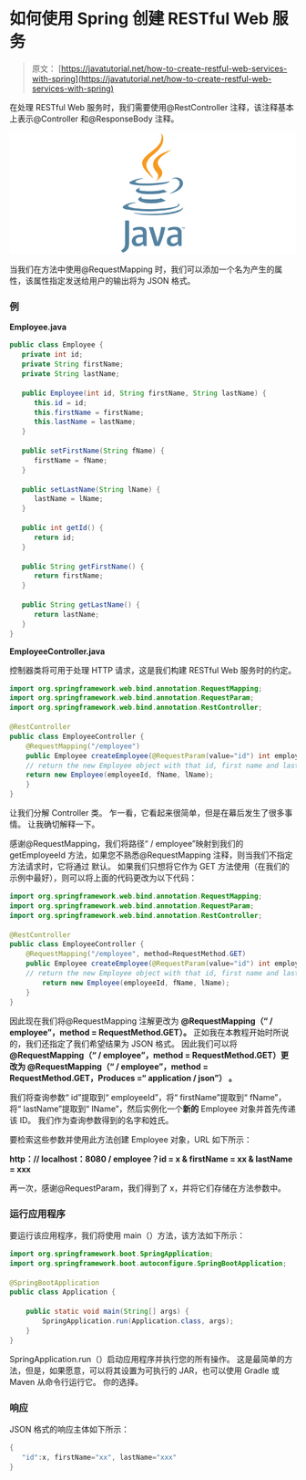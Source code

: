 # 如何使用 Spring 创建 RESTful Web 服务

> 原文： [https://javatutorial.net/how-to-create-restful-web-services-with-spring](https://javatutorial.net/how-to-create-restful-web-services-with-spring)

在处理 RESTful Web 服务时，我们需要使用@RestController 注释，该注释基本上表示@Controller 和@ResponseBody 注释。

![java-featured-image](img/e0db051dedc1179e7424b6d998a6a772.jpg)

当我们在方法中使用@RequestMapping 时，我们可以添加一个名为产生的属性，该属性指定发送给用户的输出将为 JSON 格式。

### 例

**Employee.java**

```java
public class Employee {
   private int id;
   private String firstName;
   private String lastName;

   public Employee(int id, String firstName, String lastName) {
      this.id = id;
      this.firstName = firstName;
      this.lastName = lastName;
   }

   public setFirstName(String fName) {
      firstName = fName;
   }

   public setLastName(String lName) {
      lastName = lName;
   }

   public int getId() {
      return id;
   }

   public String getFirstName() {
      return firstName;
   }

   public String getLastName() {
      return lastName;
   }
}
```

**EmployeeController.java**

控制器类将可用于处理 HTTP 请求，这是我们构建 RESTful Web 服务时的约定。

```java
import org.springframework.web.bind.annotation.RequestMapping;
import org.springframework.web.bind.annotation.RequestParam;
import org.springframework.web.bind.annotation.RestController;

@RestController
public class EmployeeController {
    @RequestMapping("/employee")
    public Employee createEmployee(@RequestParam(value="id") int employeeId, @RequestParam(value="firstName") String fName, @RequestParam(value="lastName") String lName) {		
	// return the new Employee object with that id, first name and last name
	return new Employee(employeeId, fName, lName);
    }
}
```

让我们分解 Controller 类。 乍一看，它看起来很简单，但是在幕后发生了很多事情。 让我确切解释一下。

感谢@RequestMapping，我们将路径“ / employee”映射到我们的 getEmployeeId 方法，如果您不熟悉@RequestMapping 注释，则当我们不指定方法请求时，它将通过 默认。 如果我们只想将它作为 GET 方法使用（在我们的示例中最好），则可以将上面的代码更改为以下代码：

```java
import org.springframework.web.bind.annotation.RequestMapping;
import org.springframework.web.bind.annotation.RequestParam;
import org.springframework.web.bind.annotation.RestController;

@RestController
public class EmployeeController {    
    @RequestMapping("/employee", method=RequestMethod.GET)
    public Employee createEmployee(@RequestParam(value="id") int employeeId, @RequestParam(value="firstName") String fName, @RequestParam(value="lastName") String lName) {        		
	// return the new Employee object with that id, first name and last name 
        return new Employee(employeeId, fName, lName);
    }
}
```

因此现在我们将@RequestMapping 注解更改为 **@RequestMapping（“ / employee”，method = RequestMethod.GET）。** 正如我在本教程开始时所说的，我们还指定了我们希望结果为 JSON 格式。 因此我们可以将 **@RequestMapping（“ / employee”，method = RequestMethod.GET）更改为 **@RequestMapping（“ / employee”，method = RequestMethod.GET，Produces =“ application / json”） 。****

我们将查询参数“ id”提取到“ employeeId”，将“ firstName”提取到“ fName”，将“ lastName”提取到“ lName”，然后实例化一个**新的** Employee 对象并首先传递该 ID。 我们作为查询参数得到的名字和姓氏。

要检索这些参数并使用此方法创建 Employee 对象，URL 如下所示：

**http：// localhost：8080 / employee？id = x & firstName = xx & lastName = xxx**

再一次，感谢@RequestParam，我们得到了 x，并将它们存储在方法参数中。

### 运行应用程序

要运行该应用程序，我们将使用 main（）方法，该方法如下所示：

```java
import org.springframework.boot.SpringApplication;
import org.springframework.boot.autoconfigure.SpringBootApplication;

@SpringBootApplication
public class Application {

    public static void main(String[] args) {
        SpringApplication.run(Application.class, args);
    }
}
```

SpringApplication.run（）启动应用程序并执行您的所有操作。 这是最简单的方法，但是，如果愿意，可以将其设置为可执行的 JAR，也可以使用 Gradle 或 Maven 从命令行运行它。 你的选择。

### 响应

JSON 格式的响应主体如下所示：

```java
{
   "id":x, firstName="xx", lastName="xxx"
}
```